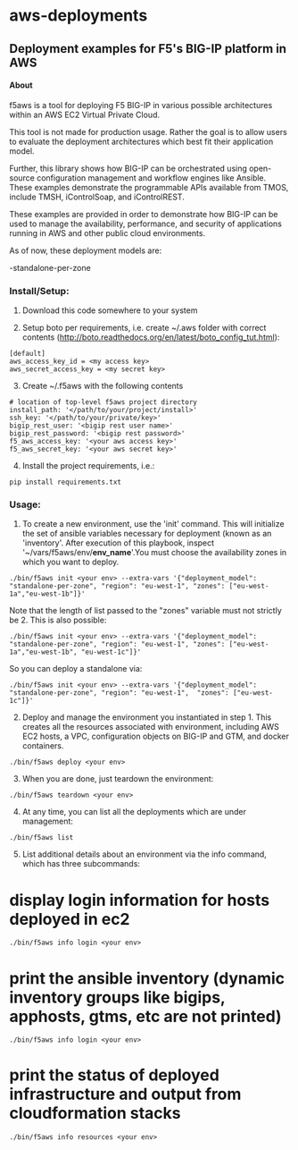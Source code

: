 # aws-deployments
## Deployment examples for F5's BIG-IP platform in AWS

#### About

f5aws is a tool for deploying F5 BIG-IP in various possible architectures within an AWS EC2 Virtual Private Cloud.

This tool is not made for production usage. Rather the goal is to allow users to evaluate the deployment architectures which best fit their application model.

Further, this library shows how BIG-IP can be orchestrated using open-source configuration management and workflow engines like Ansible.  These examples demonstrate the programmable APIs available from TMOS, include TMSH, iControlSoap, and iControlREST.

These examples are provided in order to demonstrate how BIG-IP can be used to manage the availability, performance, and security of applications running in AWS and other public cloud environments.


As of now, these deployment models are:

-standalone-per-zone


### Install/Setup:
1) Download this code somewhere to your system

2) Setup boto per requirements, i.e. create ~/.aws folder with correct contents
(http://boto.readthedocs.org/en/latest/boto_config_tut.html):

```
[default]
aws_access_key_id = <my access key>
aws_secret_access_key = <my secret key>
```

3) Create ~/.f5aws with the following contents

```
# location of top-level f5aws project directory
install_path: '</path/to/your/project/install>'
ssh_key: '</path/to/your/private/key>'
bigip_rest_user: '<bigip rest user name>'
bigip_rest_password: '<bigip rest password>'
f5_aws_access_key: '<your aws access key>'
f5_aws_secret_key: '<your aws secret key>'
```

4) Install the project requirements, i.e.:

```pip install requirements.txt```


### Usage:

1) To create a new environment, use the 'init' command.
This will initialize the set of ansible variables necessary for deployment (known as an 'inventory'. After execution of this playbook, inspect '~/vars/f5aws/env/<b>env_name</b>'.You must choose the availability zones in which you want to deploy. 
 
 ```./bin/f5aws init <your env> --extra-vars '{"deployment_model": "standalone-per-zone", "region": "eu-west-1", "zones": ["eu-west-1a","eu-west-1b"]}'```

 Note that the length of list passed to the "zones" variable must not strictly be 2.  This is also possible:

 ```./bin/f5aws init <your env> --extra-vars '{"deployment_model": "standalone-per-zone", "region": "eu-west-1", "zones": ["eu-west-1a","eu-west-1b", "eu-west-1c"]}'```

So you can deploy a standalone via: 

 ```./bin/f5aws init <your env> --extra-vars '{"deployment_model": "standalone-per-zone", "region": "eu-west-1",  "zones": ["eu-west-1c"]}'```

2) Deploy and manage the environment you instantiated in step 1.  This creates all the resources associated with environment, including AWS EC2 hosts, a VPC, configuration objects on BIG-IP and GTM, and docker containers.  

```./bin/f5aws deploy <your env>```

3) When you are done, just teardown the environment:

```./bin/f5aws teardown <your env>```

4) At any time, you can list all the deployments which are under management:

```./bin/f5aws list```

5) List additional details about an environment via the info command, which has three subcommands:

# display login information for hosts deployed in ec2
```./bin/f5aws info login <your env>```

# print the ansible inventory (dynamic inventory groups like bigips, apphosts, gtms, etc are not printed)
```./bin/f5aws info login <your env>```

# print the status of deployed infrastructure and output from cloudformation stacks
```./bin/f5aws info resources <your env>```

